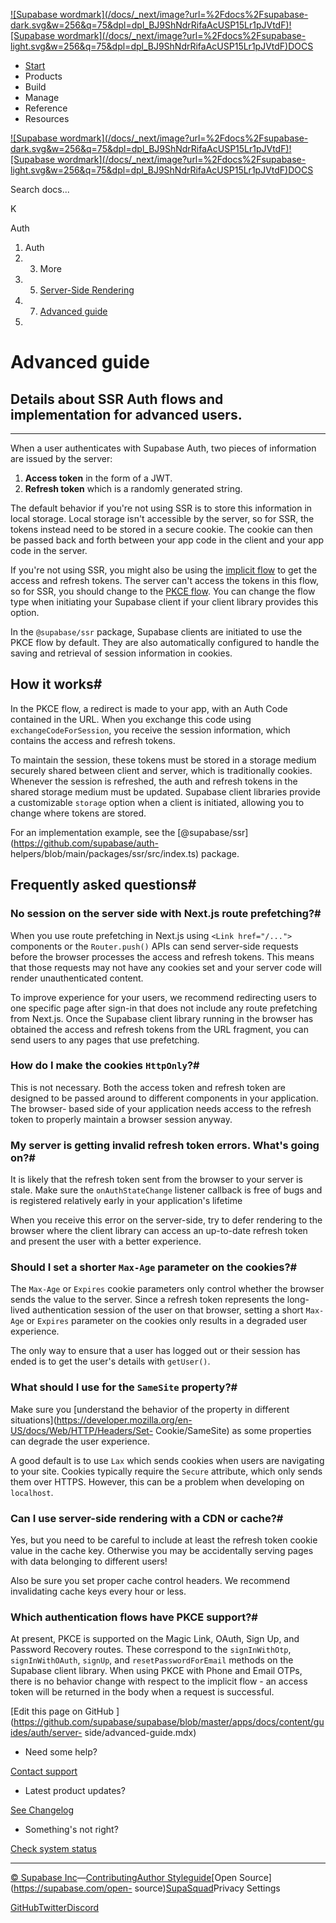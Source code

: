 [![Supabase wordmark](/docs/_next/image?url=%2Fdocs%2Fsupabase-
dark.svg&w=256&q=75&dpl=dpl_BJ9ShNdrRifaAcUSP15Lr1pJVtdF)![Supabase
wordmark](/docs/_next/image?url=%2Fdocs%2Fsupabase-
light.svg&w=256&q=75&dpl=dpl_BJ9ShNdrRifaAcUSP15Lr1pJVtdF)DOCS](/docs)

  * [Start](/docs/guides/getting-started)
  * Products
  * Build
  * Manage
  * Reference
  * Resources

[![Supabase wordmark](/docs/_next/image?url=%2Fdocs%2Fsupabase-
dark.svg&w=256&q=75&dpl=dpl_BJ9ShNdrRifaAcUSP15Lr1pJVtdF)![Supabase
wordmark](/docs/_next/image?url=%2Fdocs%2Fsupabase-
light.svg&w=256&q=75&dpl=dpl_BJ9ShNdrRifaAcUSP15Lr1pJVtdF)DOCS](/docs)

Search docs...

K

Auth

  1. Auth
  2.   3. More
  4.   5. [Server-Side Rendering](/docs/guides/auth/server-side)
  6.   7. [Advanced guide](/docs/guides/auth/server-side/advanced-guide)
  8. 

# Advanced guide

## Details about SSR Auth flows and implementation for advanced users.

* * *

When a user authenticates with Supabase Auth, two pieces of information are
issued by the server:

  1. **Access token** in the form of a JWT.
  2. **Refresh token** which is a randomly generated string.

The default behavior if you're not using SSR is to store this information in
local storage. Local storage isn't accessible by the server, so for SSR, the
tokens instead need to be stored in a secure cookie. The cookie can then be
passed back and forth between your app code in the client and your app code in
the server.

If you're not using SSR, you might also be using the [implicit
flow](/docs/guides/auth/sessions/implicit-flow) to get the access and refresh
tokens. The server can't access the tokens in this flow, so for SSR, you
should change to the [PKCE flow](/docs/guides/auth/sessions/pkce-flow). You
can change the flow type when initiating your Supabase client if your client
library provides this option.

In the `@supabase/ssr` package, Supabase clients are initiated to use the PKCE
flow by default. They are also automatically configured to handle the saving
and retrieval of session information in cookies.

## How it works#

In the PKCE flow, a redirect is made to your app, with an Auth Code contained
in the URL. When you exchange this code using `exchangeCodeForSession`, you
receive the session information, which contains the access and refresh tokens.

To maintain the session, these tokens must be stored in a storage medium
securely shared between client and server, which is traditionally cookies.
Whenever the session is refreshed, the auth and refresh tokens in the shared
storage medium must be updated. Supabase client libraries provide a
customizable `storage` option when a client is initiated, allowing you to
change where tokens are stored.

For an implementation example, see the
[@supabase/ssr](https://github.com/supabase/auth-
helpers/blob/main/packages/ssr/src/index.ts) package.

## Frequently asked questions#

### No session on the server side with Next.js route prefetching?#

When you use route prefetching in Next.js using `<Link href="/...">`
components or the `Router.push()` APIs can send server-side requests before
the browser processes the access and refresh tokens. This means that those
requests may not have any cookies set and your server code will render
unauthenticated content.

To improve experience for your users, we recommend redirecting users to one
specific page after sign-in that does not include any route prefetching from
Next.js. Once the Supabase client library running in the browser has obtained
the access and refresh tokens from the URL fragment, you can send users to any
pages that use prefetching.

### How do I make the cookies `HttpOnly`?#

This is not necessary. Both the access token and refresh token are designed to
be passed around to different components in your application. The browser-
based side of your application needs access to the refresh token to properly
maintain a browser session anyway.

### My server is getting invalid refresh token errors. What's going on?#

It is likely that the refresh token sent from the browser to your server is
stale. Make sure the `onAuthStateChange` listener callback is free of bugs and
is registered relatively early in your application's lifetime

When you receive this error on the server-side, try to defer rendering to the
browser where the client library can access an up-to-date refresh token and
present the user with a better experience.

### Should I set a shorter `Max-Age` parameter on the cookies?#

The `Max-Age` or `Expires` cookie parameters only control whether the browser
sends the value to the server. Since a refresh token represents the long-lived
authentication session of the user on that browser, setting a short `Max-Age`
or `Expires` parameter on the cookies only results in a degraded user
experience.

The only way to ensure that a user has logged out or their session has ended
is to get the user's details with `getUser()`.

### What should I use for the `SameSite` property?#

Make sure you [understand the behavior of the property in different
situations](https://developer.mozilla.org/en-US/docs/Web/HTTP/Headers/Set-
Cookie/SameSite) as some properties can degrade the user experience.

A good default is to use `Lax` which sends cookies when users are navigating
to your site. Cookies typically require the `Secure` attribute, which only
sends them over HTTPS. However, this can be a problem when developing on
`localhost`.

### Can I use server-side rendering with a CDN or cache?#

Yes, but you need to be careful to include at least the refresh token cookie
value in the cache key. Otherwise you may be accidentally serving pages with
data belonging to different users!

Also be sure you set proper cache control headers. We recommend invalidating
cache keys every hour or less.

### Which authentication flows have PKCE support?#

At present, PKCE is supported on the Magic Link, OAuth, Sign Up, and Password
Recovery routes. These correspond to the `signInWithOtp`, `signInWithOAuth`,
`signUp`, and `resetPasswordForEmail` methods on the Supabase client library.
When using PKCE with Phone and Email OTPs, there is no behavior change with
respect to the implicit flow - an access token will be returned in the body
when a request is successful.

[Edit this page on GitHub
](https://github.com/supabase/supabase/blob/master/apps/docs/content/guides/auth/server-
side/advanced-guide.mdx)

  * Need some help?

[Contact support](https://supabase.com/support)

  * Latest product updates?

[See Changelog](https://supabase.com/changelog)

  * Something's not right?

[Check system status](https://status.supabase.com/)

* * *

[© Supabase
Inc](https://supabase.com/)—[Contributing](https://github.com/supabase/supabase/blob/master/apps/docs/DEVELOPERS.md)[Author
Styleguide](https://github.com/supabase/supabase/blob/master/apps/docs/CONTRIBUTING.md)[Open
Source](https://supabase.com/open-
source)[SupaSquad](https://supabase.com/supasquad)Privacy Settings

[GitHub](https://github.com/supabase/supabase)[Twitter](https://twitter.com/supabase)[Discord](https://discord.supabase.com/)

